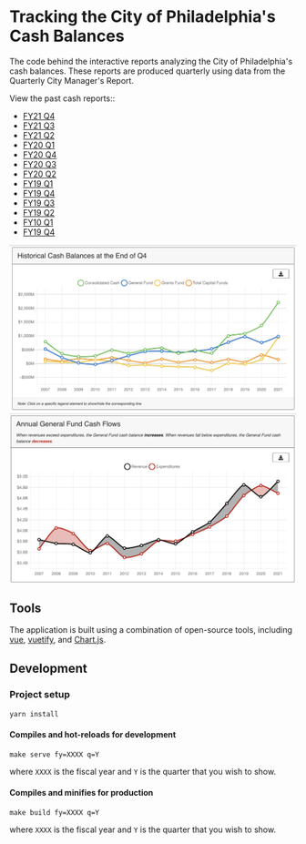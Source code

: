 # Tracking the City of Philadelphia's Cash Balances

The code behind the interactive reports analyzing the City of Philadelphia's cash balances. 
These reports are produced quarterly using data from the Quarterly City Manager's Report. 

View the past cash reports::

- [FY21 Q4](https://controller.phila.gov/philadelphia-audits/cash-report-fiscal-year-2021/)
- [FY21 Q3](https://controller.phila.gov/philadelphia-audits/cash-report-fiscal-year-2021-q3/)
- [FY21 Q2](https://controller.phila.gov/philadelphia-audits/cash-report-fiscal-year-2021-q2/)
- [FY20 Q1](https://controller.phila.gov/philadelphia-audits/cash-report-fiscal-year-2021-q1/)
- [FY20 Q4](https://controller.phila.gov/philadelphia-audits/cash-report-fiscal-year-2020/)
- [FY20 Q3](https://controller.phila.gov/philadelphia-audits/cash-report-fiscal-year-2020-q3/)
- [FY20 Q2](https://controller.phila.gov/philadelphia-audits/cash-report-fiscal-year-2020-q2/)
- [FY19 Q1](https://controller.phila.gov/philadelphia-audits/cash-report-fiscal-year-2020-q1/)
- [FY19 Q4](https://controller.phila.gov/philadelphia-audits/cash-report-fiscal-year-2019/)
- [FY19 Q3](https://controller.phila.gov/philadelphia-audits/cash-report-fiscal-year-2019-q3/)
- [FY19 Q2](https://controller.phila.gov/philadelphia-audits/cash-report-fiscal-year-2019-q2/)
- [FY10 Q1](https://controller.phila.gov/philadelphia-audits/cash-report-fiscal-year-2019-q1/)
- [FY19 Q4](https://controller.phila.gov/philadelphia-audits/cash-report-fiscal-year-2018/)


![Interactive Dashboard Part 1](public/screenshot-1.png)
![Interactive Dashboard Part 2](public/screenshot-2.png)

## Tools

The application is built using a combination of open-source tools, including
[vue](https://github.com/vuejs/vue), [vuetify](https://github.com/vuetifyjs/vuetify), and [Chart.js](https://github.com/chartjs).


## Development
### Project setup
```
yarn install
```
#### Compiles and hot-reloads for development
```
make serve fy=XXXX q=Y
```

where `XXXX` is the fiscal year and `Y` is the quarter that you wish to show.

#### Compiles and minifies for production
```
make build fy=XXXX q=Y
```
where `XXXX` is the fiscal year and `Y` is the quarter that you wish to show.
